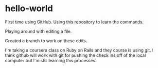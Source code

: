 # hello-world
First time using GitHub.  Using this repository to learn the commands.

Playing around with editing a file.

Created a branch to work on these edits.

I'm taking a coursera class on Ruby on Rails and they course is using git.  I think github will work with git for pushing the check ins off of the local computer but I'm still learning this processes.
